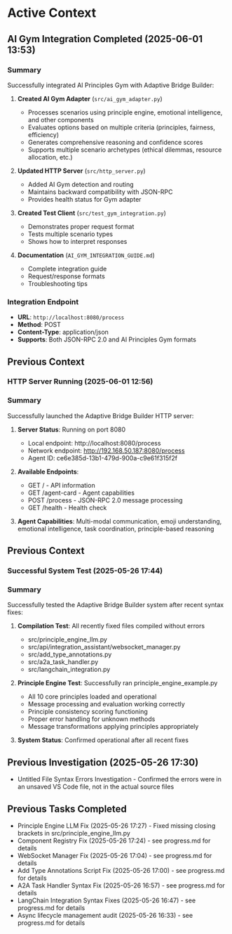 # Active Context

## AI Gym Integration Completed (2025-06-01 13:53)

### Summary
Successfully integrated AI Principles Gym with Adaptive Bridge Builder:

1. **Created AI Gym Adapter** (`src/ai_gym_adapter.py`)
   - Processes scenarios using principle engine, emotional intelligence, and other components
   - Evaluates options based on multiple criteria (principles, fairness, efficiency)
   - Generates comprehensive reasoning and confidence scores
   - Supports multiple scenario archetypes (ethical dilemmas, resource allocation, etc.)

2. **Updated HTTP Server** (`src/http_server.py`)
   - Added AI Gym detection and routing
   - Maintains backward compatibility with JSON-RPC
   - Provides health status for Gym adapter

3. **Created Test Client** (`src/test_gym_integration.py`)
   - Demonstrates proper request format
   - Tests multiple scenario types
   - Shows how to interpret responses

4. **Documentation** (`AI_GYM_INTEGRATION_GUIDE.md`)
   - Complete integration guide
   - Request/response formats
   - Troubleshooting tips

### Integration Endpoint
- **URL**: `http://localhost:8080/process`
- **Method**: POST
- **Content-Type**: application/json
- **Supports**: Both JSON-RPC 2.0 and AI Principles Gym formats

## Previous Context

### HTTP Server Running (2025-06-01 12:56)

### Summary
Successfully launched the Adaptive Bridge Builder HTTP server:

1. **Server Status**: Running on port 8080
   - Local endpoint: http://localhost:8080/process
   - Network endpoint: http://192.168.50.187:8080/process
   - Agent ID: ce6e385d-13b1-479d-900a-c9e61f315f2f
   
2. **Available Endpoints**:
   - GET / - API information
   - GET /agent-card - Agent capabilities
   - POST /process - JSON-RPC 2.0 message processing
   - GET /health - Health check

3. **Agent Capabilities**: Multi-modal communication, emoji understanding, emotional intelligence, task coordination, principle-based reasoning

## Previous Context

### Successful System Test (2025-05-26 17:44)

### Summary
Successfully tested the Adaptive Bridge Builder system after recent syntax fixes:

1. **Compilation Test**: All recently fixed files compiled without errors
   - src/principle_engine_llm.py
   - src/api/integration_assistant/websocket_manager.py
   - src/add_type_annotations.py
   - src/a2a_task_handler.py
   - src/langchain_integration.py

2. **Principle Engine Test**: Successfully ran principle_engine_example.py
   - All 10 core principles loaded and operational
   - Message processing and evaluation working correctly
   - Principle consistency scoring functioning
   - Proper error handling for unknown methods
   - Message transformations applying principles appropriately

3. **System Status**: Confirmed operational after all recent fixes

## Previous Investigation (2025-05-26 17:30)
- Untitled File Syntax Errors Investigation - Confirmed the errors were in an unsaved VS Code file, not in the actual source files

## Previous Tasks Completed
- Principle Engine LLM Fix (2025-05-26 17:27) - Fixed missing closing brackets in src/principle_engine_llm.py
- Component Registry Fix (2025-05-26 17:24) - see progress.md for details  
- WebSocket Manager Fix (2025-05-26 17:04) - see progress.md for details
- Add Type Annotations Script Fix (2025-05-26 17:00) - see progress.md for details
- A2A Task Handler Syntax Fix (2025-05-26 16:57) - see progress.md for details
- LangChain Integration Syntax Fixes (2025-05-26 16:47) - see progress.md for details
- Async lifecycle management audit (2025-05-26 16:33) - see progress.md for details
